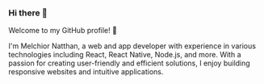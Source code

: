 ### Hi there 👋


Welcome to my GitHub profile! 👋

I'm Melchior Natthan, a web and app developer with experience in various technologies including React, React Native, Node.js, and more. With a passion for creating user-friendly and efficient solutions, I enjoy building responsive websites and intuitive applications.

